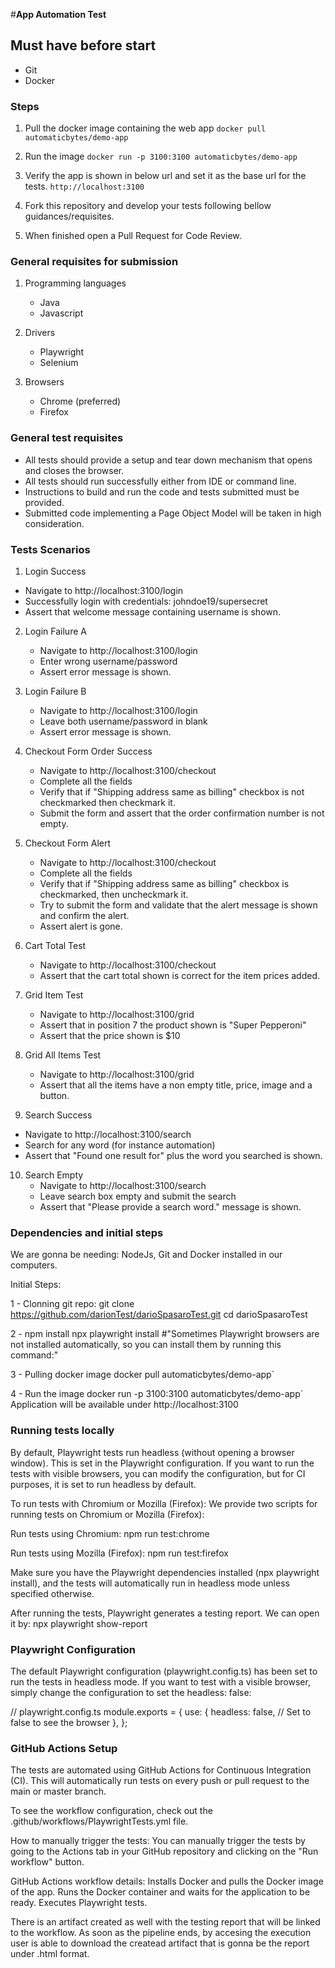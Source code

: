 #**App Automation Test**

## Must have before start

- Git
- Docker

### Steps

1. Pull the docker image containing the web app
`docker pull automaticbytes/demo-app`

2. Run the image
`docker run -p 3100:3100 automaticbytes/demo-app`

3. Verify the app is shown in below url and set it as the base url for the tests.
`http://localhost:3100`

4. Fork this repository and develop your tests following bellow guidances/requisites.

5. When finished open a Pull Request for Code Review.

### General requisites for submission

1. Programming languages
   - Java
   - Javascript

2. Drivers
   - Playwright
   - Selenium

3. Browsers
	- Chrome (preferred)
	- Firefox

### General test requisites
- All tests should provide a setup and tear down mechanism that opens and closes the browser.
- All tests should run successfully either from IDE or command line.
- Instructions to build and run the code and tests submitted must be provided.
- Submitted code implementing a Page Object Model will be taken in high consideration.

### Tests Scenarios
1.  Login Success
   - Navigate to http://localhost:3100/login
   - Successfully login with credentials: johndoe19/supersecret
   - Assert that welcome message containing username is shown.

2. Login Failure A
   - Navigate to http://localhost:3100/login
   - Enter wrong username/password
   - Assert error message is shown.

3. Login Failure B
   - Navigate to http://localhost:3100/login
   - Leave both username/password in blank
   - Assert error message is shown.

4. Checkout Form Order Success
   - Navigate to http://localhost:3100/checkout
   - Complete all the fields
   - Verify that if "Shipping address same as billing" checkbox is not checkmarked then checkmark it.
   - Submit the form and assert that the order confirmation number is not empty.

5. Checkout Form Alert
   - Navigate to http://localhost:3100/checkout
   - Complete all the fields
   - Verify that if "Shipping address same as billing" checkbox is checkmarked, then uncheckmark it.
   - Try to submit the form and validate that the alert message is shown and confirm the alert.
   - Assert alert is gone.

6. Cart Total Test
    - Navigate to http://localhost:3100/checkout
	- Assert that the cart total shown is correct for the item prices added.

7. Grid Item Test
    - Navigate to http://localhost:3100/grid
    - Assert that in position 7 the product shown is "Super Pepperoni"
	- Assert that the price shown is $10
	
8. Grid All Items Test	
	- Navigate to http://localhost:3100/grid
	- Assert that all the items have a non empty title, price, image and a button.

9. Search Success
  - Navigate to http://localhost:3100/search
  - Search for any word (for instance automation)
  - Assert that "Found one result for" plus the word you searched is shown.

10. Search Empty
	- Navigate to http://localhost:3100/search
	- Leave search box empty and submit the search
	- Assert that "Please provide a search word." message is shown.


### Dependencies and initial steps
We are gonna be needing:
NodeJs, Git and Docker installed in our computers.

Initial Steps:

1 - Clonning git repo:
git clone https://github.com/darionTest/darioSpasaroTest.git
cd darioSpasaroTest

2 - npm install
npx playwright install #"Sometimes Playwright browsers are not installed automatically, so you can install them by running this command:"

3 - Pulling docker image
docker pull automaticbytes/demo-app`

4 - Run the image
docker run -p 3100:3100 automaticbytes/demo-app`
Application will be available under http://localhost:3100


### Running tests locally
By default, Playwright tests run headless (without opening a browser window). This is set in the Playwright configuration. If you want to run the tests with visible browsers, you can modify the configuration, but for CI purposes, it is set to run headless by default.

To run tests with Chromium or Mozilla (Firefox):
We provide two scripts for running tests on Chromium or Mozilla (Firefox):

Run tests using Chromium:
npm run test:chrome

Run tests using Mozilla (Firefox):
npm run test:firefox

Make sure you have the Playwright dependencies installed (npx playwright install), and the tests will automatically run in headless mode unless specified otherwise.

After running the tests, Playwright generates a testing report. We can open it by:
npx playwright show-report

### Playwright Configuration
The default Playwright configuration (playwright.config.ts) has been set to run the tests in headless mode. If you want to test with a visible browser, simply change the configuration to set the headless: false:

// playwright.config.ts
module.exports = {
  use: {
    headless: false, // Set to false to see the browser
  },
};

### GitHub Actions Setup
The tests are automated using GitHub Actions for Continuous Integration (CI). This will automatically run tests on every push or pull request to the main or master branch.

To see the workflow configuration, check out the .github/workflows/PlaywrightTests.yml file.

How to manually trigger the tests:
You can manually trigger the tests by going to the Actions tab in your GitHub repository and clicking on the "Run workflow" button.

GitHub Actions workflow details:
Installs Docker and pulls the Docker image of the app.
Runs the Docker container and waits for the application to be ready.
Executes Playwright tests.

There is an artifact created as well with the testing report that will be linked to the workflow.
As soon as the pipeline ends, by accesing the execution user is able to download the createad artifact 
that is gonna be the report under .html format.